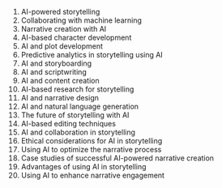 1. AI-powered storytelling
2. Collaborating with machine learning
3. Narrative creation with AI
4. AI-based character development
5. AI and plot development
6. Predictive analytics in storytelling using AI
7. AI and storyboarding
8. AI and scriptwriting
9. AI and content creation
10. AI-based research for storytelling
11. AI and narrative design
12. AI and natural language generation
13. The future of storytelling with AI
14. AI-based editing techniques
15. AI and collaboration in storytelling
16. Ethical considerations for AI in storytelling
17. Using AI to optimize the narrative process
18. Case studies of successful AI-powered narrative creation
19. Advantages of using AI in storytelling
20. Using AI to enhance narrative engagement
